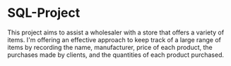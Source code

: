 # SQL-Project
This project aims to assist a wholesaler with a store that offers a variety of items. 
I'm offering an effective approach to keep track of a large range of items by recording the name,
manufacturer, price of each product, the purchases made by clients, and the quantities of each product purchased.
